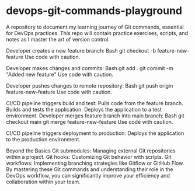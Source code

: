 # devops-git-commands-playground
A repository to document my learning journey of Git commands, essential for DevOps practices. This repo will contain practice exercises, scripts, and notes as I master the art of version control.


Developer creates a new feature branch:
Bash
git checkout -b feature-new-feature
Use code with caution.

Developer makes changes and commits:
Bash
git add .
git commit -m "Added new feature"
Use code with caution.

Developer pushes changes to remote repository:
Bash
git push origin feature-new-feature
Use code with caution.

CI/CD pipeline triggers build and test:
Pulls code from the feature branch.
Builds and tests the application.
Deploys the application to a test environment.
Developer merges feature branch into main branch:
Bash
git checkout main
git merge feature-new-feature
Use code with caution.

CI/CD pipeline triggers deployment to production:
Deploys the application to the production environment.


Beyond the Basics
Git submodules: Managing external Git repositories within a project.
Git hooks: Customizing Git behavior with scripts.
Git workflows: Implementing branching strategies like Gitflow or GitHub Flow.
By mastering these Git commands and understanding their role in the DevOps workflow, you can significantly improve your efficiency and collaboration within your team.
